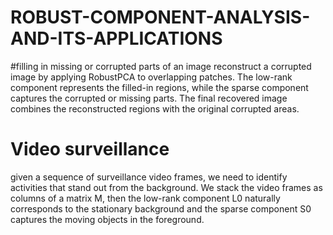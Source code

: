 # ROBUST-COMPONENT-ANALYSIS-AND-ITS-APPLICATIONS

#filling in missing or corrupted parts of an image
reconstruct a corrupted image by applying RobustPCA to 
overlapping patches. The low-rank component represents the filled-in 
regions, while the sparse component captures the corrupted or missing 
parts. The final recovered image combines the reconstructed regions with 
the original corrupted areas.



# Video surveillance 
given a sequence of surveillance video frames, we need to identify 
activities that stand out from the background. We stack the video frames as 
columns of a matrix M, then the low-rank component L0 naturally 
corresponds to the stationary background and the sparse component S0 
captures the moving objects in the foreground. 
